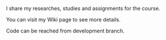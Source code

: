 I share my researches, studies and assignments for the course.

You can visit my Wiki page to see more details.

Code can be reached from development branch.
